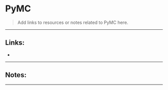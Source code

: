 # PyMC

>Add links to resources or notes related to PyMC here.

---
## Links:
*

---
## Notes:


---